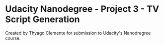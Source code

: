 # Udacity Nanodegree - Project 3 - TV Script Generation
Created by Thyago Clemente for submission to Udacity's Nanodregree course.
